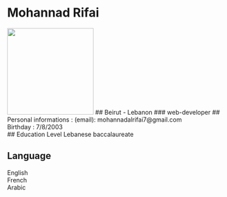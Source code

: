 
# Mohannad Rifai
<img  width="200" height="200" src="[file:///home/mohannad/Desktop/CV/cvfile/Screenshot%20from%202022-11-28%2012-38-26.png](https://user-images.githubusercontent.com/118962726/204267109-50a93c90-e20d-4dcb-930b-3e2fedb76830.png)">
## Beirut - Lebanon
### web-developer
## Personal informations :
(email): mohannadalrifai7@gmail.com
<br>
Birthday : 7/8/2003
<br>
## Education Level
Lebanese baccalaureate 


## Language
English
<br>
French
<br>
Arabic
<br>

